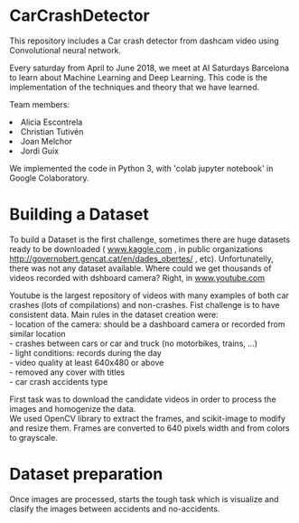 # CarCrashDetector
This repository includes a Car crash detector from dashcam video using Convolutional neural network.

Every saturday from April to June 2018, we meet at AI Saturdays Barcelona to learn about Machine Learning and Deep Learning.
This code is the implementation of the techniques and theory that we have learned.

Team members:<br>
        <li>Alicia Escontrela
        <li>Christian Tutivén
        <li>Joan Melchor
        <li>Jordi Guix

We implemented the code in Python 3, with 'colab jupyter notebook' in Google Colaboratory.

# Building a Dataset

To build a Dataset is the first challenge, sometimes there are huge datasets ready to be downloaded ( www.kaggle.com , in public organizations http://governobert.gencat.cat/en/dades_obertes/ , etc). Unfortunatelly, there was not any dataset available.
Where could we get thousands of videos recorded with dshboard camera? Right, in www.youtube.com

Youtube is the largest repository of videos with many examples of both car crashes (lots of compilations) and non-crashes. 
Fist challenge is to have consistent data. 
Main rules in the dataset creation were:<br>
    - location of the camera: should be a dashboard camera or recorded from similar location<br>
    - crashes between cars or car and truck (no motorbikes, trains, ...)<br>
    - light conditions: records during the day<br>
    - video quality at least 640x480 or above<br>
    - removed any cover with titles<br>
    - car crash accidents type<br>
    
First task was to download the candidate videos in order to process the images and homogenize the data.<br>
We used OpenCV library to extract the frames, and scikit-image to modify and resize them. Frames are converted to 640 pixels width and from colors to grayscale.

# Dataset preparation

Once images are processed, starts the tough task which is visualize and clasify the images between accidents and no-accidents.
